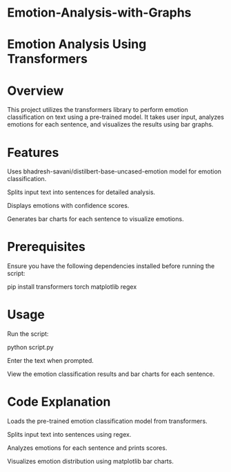# Emotion-Analysis-with-Graphs
# Emotion Analysis Using Transformers

# Overview

This project utilizes the transformers library to perform emotion classification on text using a pre-trained model. It takes user input, analyzes emotions for each sentence, and visualizes the results using bar graphs.

# Features

Uses bhadresh-savani/distilbert-base-uncased-emotion model for emotion classification.

Splits input text into sentences for detailed analysis.

Displays emotions with confidence scores.

Generates bar charts for each sentence to visualize emotions.

# Prerequisites

Ensure you have the following dependencies installed before running the script:

pip install transformers torch matplotlib regex

# Usage

Run the script:

python script.py

Enter the text when prompted.

View the emotion classification results and bar charts for each sentence.

# Code Explanation

Loads the pre-trained emotion classification model from transformers.

Splits input text into sentences using regex.

Analyzes emotions for each sentence and prints scores.

Visualizes emotion distribution using matplotlib bar charts.
